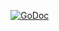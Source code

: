 [![GoDoc](https://godoc.org/github.com/ghthor/engine/rpg2d/coord?status.svg)](https://godoc.org/github.com/ghthor/engine/rpg2d/coord)
